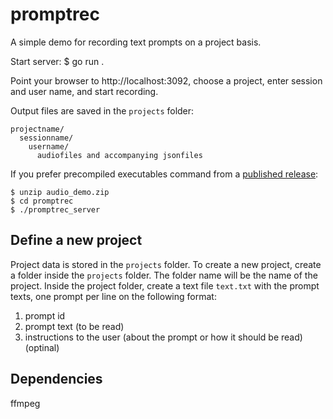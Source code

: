 # promptrec

A simple demo for recording text prompts on a project basis.

Start server:
$ go run .

Point your browser to http://localhost:3092, choose a project, enter session and user name, and start recording.

Output files are saved in the `projects` folder:

    projectname/
      sessionname/
        username/
          audiofiles and accompanying jsonfiles

If you prefer precompiled executables command from a [published release](https://github.com/stts-se/tillstudpub/releases):

    $ unzip audio_demo.zip
    $ cd promptrec
    $ ./promptrec_server


## Define a new project

Project data is stored in the `projects` folder. To create a new project, create a folder inside the `projects` folder. The folder name will be the name of the project. Inside the project folder, create a text file `text.txt` with the prompt texts, one prompt per line on the following format:

1. prompt id
2. prompt text (to be read)
3. instructions to the user (about the prompt or how it should be read) (optinal)

## Dependencies

ffmpeg
